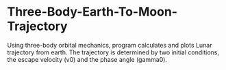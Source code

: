 # Three-Body-Earth-To-Moon-Trajectory
Using three-body orbital mechanics, program calculates and plots Lunar trajectory from earth.
The trajectory is determined by two initial conditions, the escape velocity (v0) and the phase angle (gamma0).
